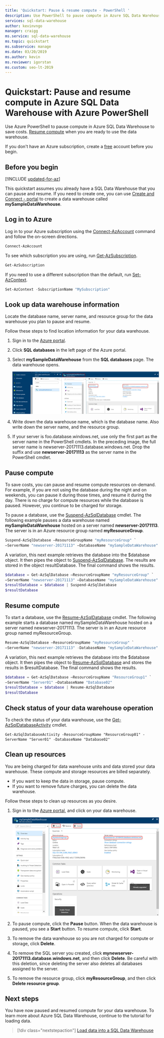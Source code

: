 ```yaml
---
title: 'Quickstart: Pause & resume compute - PowerShell '
description: Use PowerShell to pause compute in Azure SQL Data Warehouse to save costs. Resume compute when you are ready to use the data warehouse.
services: sql-data-warehouse
author: kevinvngo
manager: craigg
ms.service: sql-data-warehouse
ms.topic: quickstart
ms.subservice: manage
ms.date: 03/20/2019
ms.author: kevin
ms.reviewer: igorstan
ms.custom: seo-lt-2019
---
```

# Quickstart: Pause and resume compute in Azure SQL Data Warehouse with Azure PowerShell

Use Azure PowerShell to pause compute in Azure SQL Data Warehouse to save costs. [Resume compute](sql-data-warehouse-manage-compute-overview.md) when you are ready to use the data warehouse.

If you don't have an Azure subscription, create a [free](https://azure.microsoft.com/free/) account before you begin.

## Before you begin

[!INCLUDE [updated-for-az](../../includes/updated-for-az.md)]

This quickstart assumes you already have a SQL Data Warehouse that you can pause and resume. If you need to create one, you can use [Create and Connect - portal](create-data-warehouse-portal.md) to create a data warehouse called **mySampleDataWarehouse**.

## Log in to Azure

Log in to your Azure subscription using the [Connect-AzAccount](/powershell/module/az.accounts/connect-azaccount) command and follow the on-screen directions.

```powershell
Connect-AzAccount
```

To see which subscription you are using, run [Get-AzSubscription](/powershell/module/az.accounts/get-azsubscription).

```powershell
Get-AzSubscription
```

If you need to use a different subscription than the default, run [Set-AzContext](/powershell/module/az.accounts/set-azcontext).

```powershell
Set-AzContext -SubscriptionName "MySubscription"
```

## Look up data warehouse information

Locate the database name, server name, and resource group for the data warehouse you plan to pause and resume.

Follow these steps to find location information for your data warehouse.

1. Sign in to the [Azure portal](https://portal.azure.com/).
2. Click **SQL databases** in the left page of the Azure portal.
3. Select **mySampleDataWarehouse** from the **SQL databases** page. The data warehouse opens.

    ![Server name and resource group](media/pause-and-resume-compute-powershell/locate-data-warehouse-information.png)

4. Write down the data warehouse name, which is the database name. Also write down the server name, and the resource group.
6. If your server is foo.database.windows.net, use only the first part as the server name in the PowerShell cmdlets. In the preceding image, the full server name is newserver-20171113.database.windows.net. Drop the suffix and use **newserver-20171113** as the server name in the PowerShell cmdlet.

## Pause compute

To save costs, you can pause and resume compute resources on-demand. For example, if you are not using the database during the night and on weekends, you can pause it during those times, and resume it during the day. There is no charge for compute resources while the database is paused. However, you continue to be charged for storage.

To pause a database, use the [Suspend-AzSqlDatabase](/powershell/module/az.sql/suspend-azsqldatabase) cmdlet. The following example pauses a data warehouse named **mySampleDataWarehouse** hosted on a server named **newserver-20171113**. The server is in an Azure resource group named **myResourceGroup**.


```Powershell
Suspend-AzSqlDatabase –ResourceGroupName "myResourceGroup" `
–ServerName "newserver-20171113" –DatabaseName "mySampleDataWarehouse"
```

A variation, this next example retrieves the database into the $database object. It then pipes the object to [Suspend-AzSqlDatabase](/powershell/module/az.sql/suspend-azsqldatabase). The results are stored in the object resultDatabase. The final command shows the results.

```Powershell
$database = Get-AzSqlDatabase –ResourceGroupName "myResourceGroup" `
–ServerName "newserver-20171113" –DatabaseName "mySampleDataWarehouse"
$resultDatabase = $database | Suspend-AzSqlDatabase
$resultDatabase
```


## Resume compute

To start a database, use the [Resume-AzSqlDatabase](/powershell/module/az.sql/resume-azsqldatabase) cmdlet. The following example starts a database named mySampleDataWarehouse hosted on a server named newserver-20171113. The server is in an Azure resource group named myResourceGroup.

```Powershell
Resume-AzSqlDatabase –ResourceGroupName "myResourceGroup" `
–ServerName "newserver-20171113" -DatabaseName "mySampleDataWarehouse"
```

A variation, this next example retrieves the database into the $database object. It then pipes the object to [Resume-AzSqlDatabase](/powershell/module/az.sql/resume-azsqldatabase) and stores the results in $resultDatabase. The final command shows the results.

```Powershell
$database = Get-AzSqlDatabase –ResourceGroupName "ResourceGroup1" `
–ServerName "Server01" –DatabaseName "Database02"
$resultDatabase = $database | Resume-AzSqlDatabase
$resultDatabase
```

## Check status of your data warehouse operation

To check the status of your data warehouse, use the [Get-AzSqlDatabaseActivity](https://docs.microsoft.com/powershell/module/az.sql/Get-AzSqlDatabaseActivity#description) cmdlet.

```
Get-AzSqlDatabaseActivity -ResourceGroupName "ResourceGroup01" -ServerName "Server01" -DatabaseName "Database02"
```

## Clean up resources

You are being charged for data warehouse units and data stored your data warehouse. These compute and storage resources are billed separately.

- If you want to keep the data in storage, pause compute.
- If you want to remove future charges, you can delete the data warehouse.

Follow these steps to clean up resources as you desire.

1. Sign in to the [Azure portal](https://portal.azure.com), and click on your data warehouse.

    ![Clean up resources](media/load-data-from-azure-blob-storage-using-polybase/clean-up-resources.png)

2. To pause compute, click the **Pause** button. When the data warehouse is paused, you see a **Start** button.  To resume compute, click **Start**.

3. To remove the data warehouse so you are not charged for compute or storage, click **Delete**.

4. To remove the SQL server you created, click **mynewserver-20171113.database.windows.net**, and then click **Delete**.  Be careful with this deletion, since deleting the server also deletes all databases assigned to the server.

5. To remove the resource group, click **myResourceGroup**, and then click **Delete resource group**.


## Next steps

You have now paused and resumed compute for your data warehouse. To learn more about Azure SQL Data Warehouse, continue to the tutorial for loading data.

> [!div class="nextstepaction"]
> [Load data into a SQL Data Warehouse](load-data-from-azure-blob-storage-using-polybase.md)
